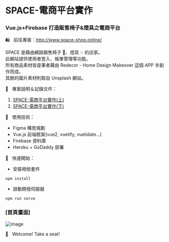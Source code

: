 
# SPACE-電商平台實作
### Vue.js+Firebase 打造販售椅子&燈具之電商平台<br>

🛍 &nbsp; 前往專案：http://www.space-shop.online/

SPACE 是藉由網路銷售椅子 💺、燈具 💡 的店家。<br>
此網站提供使用者登入、帳單管理等功能。<br>
所有商品素材皆是筆者藉由 Redecor - Home Design Makeover 這個 APP 半創作而成。<br>
其餘的圖片素材則取自 Unsplash 網站。

📝 &nbsp; 專案說明＆記錄文件：
1. [SPACE-電商平台實作(上)](https://jacychu.medium.com/space-%E9%9B%BB%E5%95%86%E5%B9%B3%E5%8F%B0%E5%AF%A6%E4%BD%9C-%E4%B8%8A-ebc9a2f1636f)
2. [SPACE-電商平台實作(下)](https://jacychu.medium.com/space-%E9%9B%BB%E5%95%86%E5%B9%B3%E5%8F%B0%E5%AF%A6%E4%BD%9C-%E4%B8%8B-f7d7319983ef)

🔧 &nbsp; 使用技術：<br>
- Figma 構思規劃
- Vue.js 前端框架(vue2, vuetify, vuelidate...)
- Firebase 資料庫
- Heroku + GoDaddy 部署

🚀 &nbsp; 快速開始：<br>
- 安裝相依套件
```
npm install
```
- 啟動開發伺服器
```
npm run serve
```

### [首頁畫面]<br>
![image](https://user-images.githubusercontent.com/85614151/142757827-8946b150-f680-4e7a-b98f-343afb57db27.png)


👛 &nbsp; Welcome! Take a seat!
